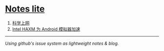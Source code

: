 # [Notes lite](https://github.com/rainy-im/lolita/issues)


1. [科学上网](https://github.com/rainy-im/lolita/issues/1)
2. [Intel HAXM 为 Android 模拟器加速](https://github.com/rainy-im/lolita/issues/2)


---

_Using github's issue system as lightweight notes &amp; blog._
